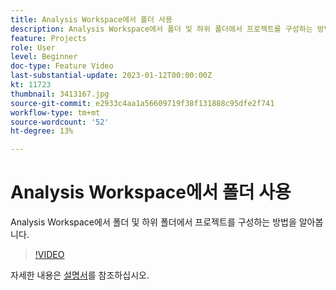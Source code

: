 ```yaml
---
title: Analysis Workspace에서 폴더 사용
description: Analysis Workspace에서 폴더 및 하위 폴더에서 프로젝트를 구성하는 방법을 알아봅니다.
feature: Projects
role: User
level: Beginner
doc-type: Feature Video
last-substantial-update: 2023-01-12T00:00:00Z
kt: 11723
thumbnail: 3413167.jpg
source-git-commit: e2933c4aa1a56609719f38f131888c95dfe2f741
workflow-type: tm+mt
source-wordcount: '52'
ht-degree: 13%

---
```



# Analysis Workspace에서 폴더 사용

Analysis Workspace에서 폴더 및 하위 폴더에서 프로젝트를 구성하는 방법을 알아봅니다.

>[!VIDEO](https://video.tv.adobe.com/v/3413167/?quality=12&learn=on)

자세한 내용은 [설명서](https://experienceleague.adobe.com/docs/analytics/analyze/analysis-workspace/build-workspace-project/workspace-folders/about-folders.html)를 참조하십시오.
